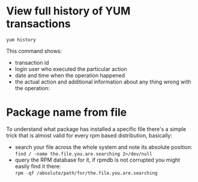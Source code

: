 # View full history of YUM transactions
```
yum history
```
This command shows:
- transaction id
- login user who executed the particular action
- date and time when the operation happened
- the actual action and additional information about any thing wrong with the operation:


# Package name from file
To understand what package has installed a specific file there's a simple trick that is almost valid for every rpm based distribution, basically:
- search your file across the whole system and note its absolute position:  
  `find / -name the.file.you.are.searching 2>/dev/null`
- query the RPM database for it, if rpmdb is not corrupted you might easily find it there:  
  `rpm -qf /absolute/path/for/the.file.you.are.searching`
